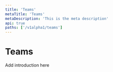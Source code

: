 ```yaml
---
title: 'Teams'
metaTitle: 'Teams'
metaDescription: 'This is the meta description'
api: true
paths: ['/v1alpha1/teams']
---
```


# Teams

Add introduction here
